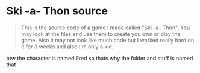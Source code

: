 # Ski -a- Thon source
> This is the source code of a game I made called "Ski -a- Thon".
> You may look at the files and use them to create you own or play the game.
> Also it may not look like much code but I worked really hard on it for 3 weeks and also I'm only a kid.

btw the character is named Fred so thats why the folder and stuff is named that
